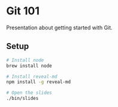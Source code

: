 # Git 101

Presentation about getting started with Git.

## Setup

```bash
# Install node
brew install node

# Install reveal-md
npm install -g reveal-md

# Open the slides
./bin/slides
```
